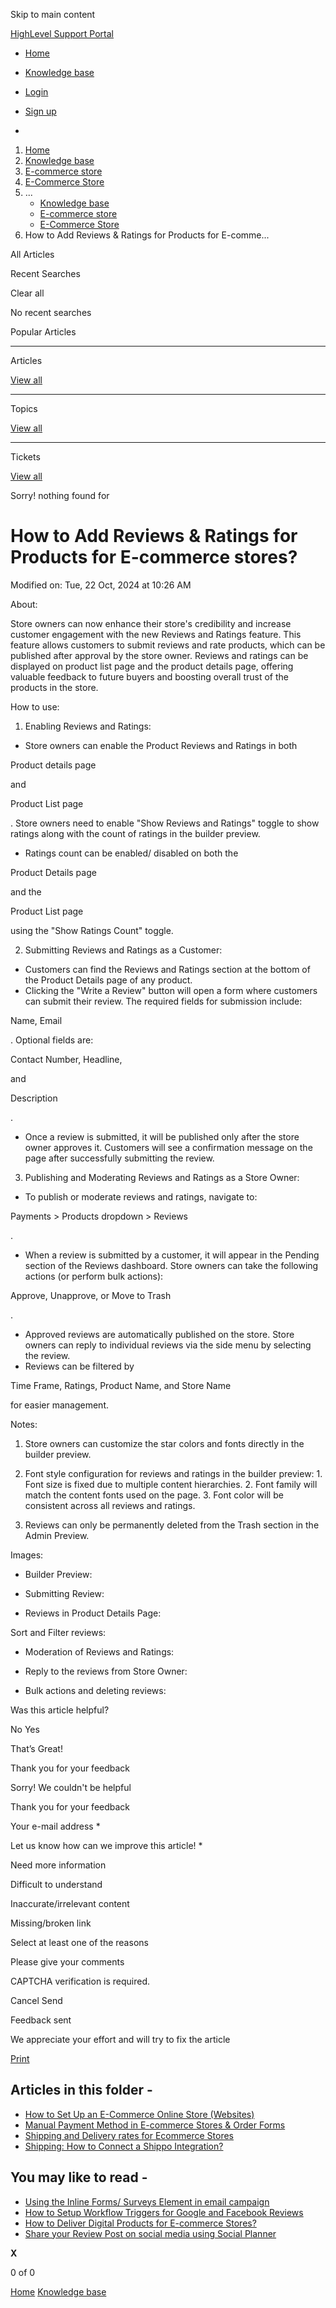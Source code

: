 Skip to main content

[ HighLevel Support Portal ](https://help.gohighlevel.com)

  * [ Home ](/support/home)
  * [ Knowledge base ](/support/solutions)

  * [Login](/support/login)
  * [Sign up](/support/signup)
  * 

  1. [Home](/support/home)
  2. [Knowledge base](/support/solutions)
  3. [E-commerce store](/support/solutions/155000000059)
  4. [E-Commerce Store](/support/solutions/folders/155000000182)
  5. ... 
     * [Knowledge base](/support/solutions)
     * [E-commerce store](/support/solutions/155000000059)
     * [E-Commerce Store](/support/solutions/folders/155000000182)
  6. How to Add Reviews & Ratings for Products for E-comme...

All  Articles 

Recent Searches

Clear all

No recent searches

Popular Articles

* * *

Articles

[View all](/support/search/solutions)

* * *

Topics

[View all](/support/search/topics)

* * *

Tickets

[View all](/support/search/tickets)

Sorry! nothing found for   

# How to Add Reviews & Ratings for Products for E-commerce stores?

Modified on: Tue, 22 Oct, 2024 at 10:26 AM

About:

Store owners can now enhance their store's credibility and increase customer engagement with the new Reviews and Ratings feature. This feature allows customers to submit reviews and rate products, which can be published after approval by the store owner. Reviews and ratings can be displayed on product list page and the product details page, offering valuable feedback to future buyers and boosting overall trust of the products in the store.

How to use:

  1. Enabling Reviews and Ratings:

  * Store owners can enable the Product Reviews and Ratings in both 

Product details page

 and 

Product List page

. Store owners need to enable "Show Reviews and Ratings" toggle to show ratings along with the count of ratings in the builder preview.
  * Ratings count can be enabled/ disabled on both the 

Product Details page

 and the 

Product List page

 using the "Show Ratings Count" toggle.

  2. Submitting Reviews and Ratings as a Customer:

  * Customers can find the Reviews and Ratings section at the bottom of the Product Details page of any product.
  * Clicking the "Write a Review" button will open a form where customers can submit their review. The required fields for submission include: 

Name, Email

. Optional fields are: 

Contact Number, Headline, 

and

 Description

.
  * Once a review is submitted, it will be published only after the store owner approves it. Customers will see a confirmation message on the page after successfully submitting the review.

  3. Publishing and Moderating Reviews and Ratings as a Store Owner:

  * To publish or moderate reviews and ratings, navigate to: 

Payments > Products dropdown > Reviews

.
  * When a review is submitted by a customer, it will appear in the Pending section of the Reviews dashboard. Store owners can take the following actions (or perform bulk actions): 

Approve, Unapprove, or Move to Trash

.
  * Approved reviews are automatically published on the store. Store owners can reply to individual reviews via the side menu by selecting the review.
  * Reviews can be filtered by 

Time Frame, Ratings, Product Name, and Store Name 

for easier management.

Notes:

  1. Store owners can customize the star colors and fonts directly in the builder preview.
  2. Font style configuration for reviews and ratings in the builder preview:
    1. Font size is fixed due to multiple content hierarchies.
    2. Font family will match the content fonts used on the page.
    3. Font color will be consistent across all reviews and ratings.

  3. Reviews can only be permanently deleted from the Trash section in the Admin Preview.

Images:

  * Builder Preview:

  * Submitting Review:

  * Reviews in Product Details Page:

Sort and Filter reviews:

  * Moderation of Reviews and Ratings:

  * Reply to the reviews from Store Owner:

  * Bulk actions and deleting reviews:

Was this article helpful?

No  Yes 

That’s Great!

Thank you for your feedback

Sorry! We couldn't be helpful

Thank you for your feedback

Your e-mail address *

Let us know how can we improve this article! *

Need more information 

Difficult to understand 

Inaccurate/irrelevant content 

Missing/broken link 

Select at least one of the reasons 

Please give your comments 

CAPTCHA verification is required. 

Cancel  Send 

Feedback sent

We appreciate your effort and will try to fix the article

[Print](javascript:print\(\))

## Articles in this folder -

  * [How to Set Up an E-Commerce Online Store (Websites)](/support/solutions/articles/155000001157-how-to-set-up-an-e-commerce-online-store-websites-)
  * [Manual Payment Method in E-commerce Stores & Order Forms](/support/solutions/articles/155000002897-manual-payment-method-in-e-commerce-stores-order-forms)
  * [Shipping and Delivery rates for Ecommerce Stores](/support/solutions/articles/155000002842-shipping-and-delivery-rates-for-ecommerce-stores)
  * [Shipping: How to Connect a Shippo Integration?](/support/solutions/articles/155000003109-shipping-how-to-connect-a-shippo-integration-)

## You may like to read -

  * [Using the Inline Forms/ Surveys Element in email campaign](/support/solutions/articles/155000003912-using-the-inline-forms-surveys-element-in-email-campaign)
  * [How to Setup Workflow Triggers for Google and Facebook Reviews](/support/solutions/articles/155000003873-how-to-setup-workflow-triggers-for-google-and-facebook-reviews)
  * [How to Deliver Digital Products for E-commerce Stores?](/support/solutions/articles/155000004054-how-to-deliver-digital-products-for-e-commerce-stores-)
  * [Share your Review Post on social media using Social Planner](/support/solutions/articles/155000001620-share-your-review-post-on-social-media-using-social-planner)

**X**

0 of 0 []()

[Home](/support/home) [Knowledge base](/support/solutions)
